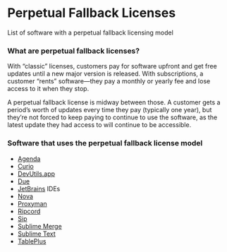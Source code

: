 # Perpetual Fallback Licenses

List of software with a perpetual fallback licensing model

### What are perpetual fallback licenses?

With “classic” licenses, customers pay for software upfront and get free updates until a new major version is released. With subscriptions, a customer “rents” software—they pay a monthly or yearly fee and lose access to it when they stop.

A perpetual fallback license is midway between those. A customer gets a period’s worth of updates every time they pay (typically one year), but they’re not forced to keep paying to continue to use the software, as the latest update they had access to will continue to be accessible.

### Software that uses the perpetual fallback license model

* [Agenda](https://agenda.com)
* [Curio](https://www.zengobi.com/curio/)
* [DevUtils.app](https://devutils.app)
* [Due](https://www.dueapp.com)
* [JetBrains](https://www.jetbrains.com) IDEs
* [Nova](https://nova.app)
* [Proxyman](https://proxyman.io)
* [Ripcord](https://cancel.fm/ripcord/)
* [Sip](https://sipapp.io/)
* [Sublime Merge](https://www.sublimemerge.com/)
* [Sublime Text](https://www.sublimetext.com/)
* [TablePlus](https://tableplus.com)
